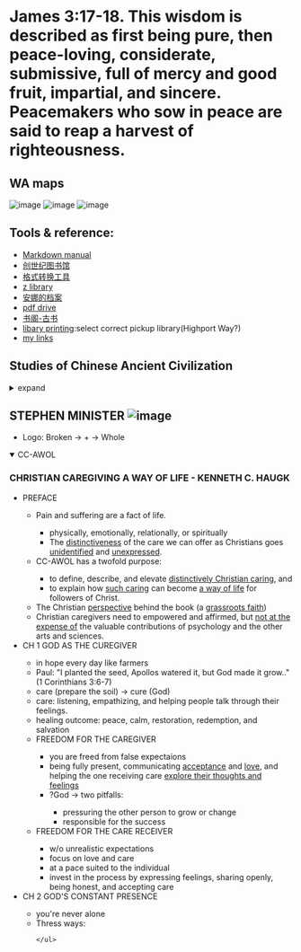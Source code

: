 # James 3:17-18. This wisdom is described as first being pure, then peace-loving, considerate, submissive, full of mercy and good fruit, impartial, and sincere. Peacemakers who sow in peace are said to reap a harvest of righteousness.
## WA maps
![image](https://github.com/user-attachments/assets/37d49978-cc3d-4b8f-9275-64a729eb2f63)
![image](https://github.com/user-attachments/assets/f8e525aa-0de9-4746-a149-9ceaa15592d1)
![image](https://github.com/user-attachments/assets/1cc047ed-dbeb-4bc8-8db4-11e0532a5e4b)



## Tools & reference:
* [Markdown manual](./mdCheat.md)
* [创世纪图书馆](https://librarygenesis.net/)
* [格式转换工具](https://convertio.co/)
* [z library](https://z-library.sk/)
* [安娜的档案](https://zh.annas-archive.org/)
* [pdf drive](https://www.pdfdrive.com/)
* [书阁-古书](https://www.shuge.org/)
* [libary printing](https://kcls.org/print-from-your-own-device/):select correct pickup library(Highport Way?)
* [my links](./bookmarks.html)

## Studies of Chinese Ancient Civilization
<details>
  <summary>expand</summary>

  <h3>国学</h3>
  <ul>
    <li>论语</li>
    <li>易经</li>
    <li>道德经</li>
  </ul>
  
</details>

## STEPHEN MINISTER ![image](https://github.com/user-attachments/assets/5765677a-4366-4da3-8581-45617758be43)
* Logo: Broken -> + -> Whole
<details open>
  <summary>CC-AWOL</summary>
  
  <h3>CHRISTIAN CAREGIVING A WAY OF LIFE - KENNETH C. HAUGK</h3>
  <ul>
    <li>PREFACE</li>
      <ul>
        <li> Pain and suffering are a fact of life. </li>
          <ul>
            <li>physically, emotionally, relationally, or spiritually</li>
            <li>The <ins>distinctiveness</ins> of the care we can offer as Christians goes <ins>unidentified</ins> and <ins>unexpressed</ins>.</li>
          </ul>
        <li> CC-AWOL has a twofold purpose: </li>
          <ul>
            <li>to define, describe, and elevate <ins>distinctively Christian caring</ins>, and</li>
            <li>to explain how <ins>such caring</ins> can become <ins>a way of life</ins> for followers of Christ.</li>
          </ul>
        <li>The Christian <ins>perspective</ins> behind the book (a <ins>grassroots faith</ins>) </li>
        <li>Christian caregivers need to empowered and affirmed, but <ins>not at the expense of</ins> the valuable contributions of psychology and the other arts and sciences.</li>
      </ul>
  <li> CH 1 GOD AS THE CUREGIVER</li>
    <ul>
      <li>in hope every day like farmers</li>
      <li>Paul: "I planted the seed, Apollos watered it, but God made it grow.."(1 Corinthians 3:6-7)</li>
      <li>care (prepare the soil) -> cure (God)</li>
      <li>care: listening, empathizing, and helping people talk through their feelings.</li>
      <li>healing outcome: peace, calm, restoration, redemption, and salvation</li>
      <li>FREEDOM FOR THE CAREGIVER</li>
        <ul>
           <li>you are freed from false expectaions</li>
           <li>being fully present, communicating <ins>acceptance</ins> and <ins>love</ins>, and helping the one receiving care <ins>explore their thoughts and feelings</ins></li>
           <li>?God -> two pitfalls:</li>
              <ul>
                 <li>pressuring the other person to grow or change</li>
                 <li>responsible for the success</li>
              </ul>
        </ul>
      <li>FREEDOM FOR THE CARE RECEIVER</li>
        <ul>
          <li>w/o unrealistic expectations</li>
          <li>focus on love and care</li>
          <li>at a pace suited to the individual</li>
          <li>invest in the process by expressing feelings, sharing openly, being honest, and accepting care</li>
        </ul>
    </ul>
   <li>CH 2 GOD'S CONSTANT PRESENCE</li>
    <ul>
      <li>you're never alone</li>
      <li>Thress ways:</li>
      
    </ul>
  </ul>
</details>

